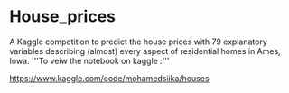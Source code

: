 # House_prices

A Kaggle competition to predict the house prices with 79 explanatory variables describing (almost) every aspect of residential homes in Ames, Iowa.
'''To veiw the notebook on kaggle :'''

https://www.kaggle.com/code/mohamedsiika/houses
